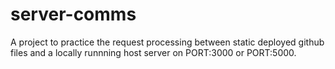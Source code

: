 # server-comms
 A project to practice the request processing between static deployed github files and a locally runnning host server on PORT:3000 or PORT:5000.
